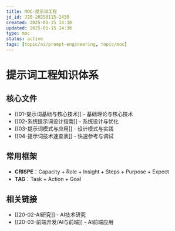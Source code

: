 ```yaml
---
title: MOC-提示词工程
jd_id: J20-20250115-1430
created: 2025-01-15 14:30
updated: 2025-01-15 14:30
type: moc
status: active
tags: [topic/ai/prompt-engineering, topic/moc]
---
```


# 提示词工程知识体系

## 核心文件

- [[01-提示词基础与核心技术]] - 基础理论与核心技术
- [[02-系统提示词设计指南]] - 系统设计与优化
- [[03-提示词模式与应用]] - 设计模式与实践
- [[04-提示词技术速查表]] - 快速参考与调试

## 常用框架

- **CRISPE**：Capacity + Role + Insight + Steps + Purpose + Expect
- **TAG**：Task + Action + Goal

## 相关链接

- [[20-02-AI研究]] - AI技术研究
- [[20-03-前端开发/AI与前端]] - AI前端应用 